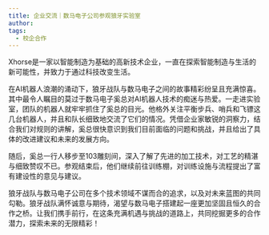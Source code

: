```yaml
---
title: 企业交流｜数马电子公司参观狼牙实验室
author: 
tags:
  - 校企合作
---
```


Xhorse是一家以智能制造为基础的高新技术企业，一直在探索智能制造与生活的新可能性，并致力于通过科技改变生活。

在AI机器人浪潮的涌动下，狼牙战队与数马电子之间的故事精彩纷呈且充满惊喜。其中最令人瞩目的莫过于数马电子奚总对AI机器人技术的痴迷与热爱。一走进实验室，团队的机器人就牢牢抓住了奚总的目光。他格外关注平衡步兵、哨兵和飞镖这几台机器人，并且和队长细致地交流了它们的情况。凭借企业家敏锐的洞察力，结合我们对规则的讲解，奚总很快意识到我们目前面临的问题和挑战，并且给出了具体的改进建议和未来的发展方向。

随后，奚总一行人移步至103雕刻间，深入了解了先进的加工技术，对工艺的精湛与细致赞叹不已。参观结束后，他们继续前往训练棚，对训练设施与流程提出了富有建设性的意见与建议。

狼牙战队与数马电子公司在多个技术领域不谋而合的追求，以及对未来蓝图的共同勾勒。狼牙战队满怀诚意与期待，渴望与数马电子搭建起一座更加坚固且恒久的合作之桥。让我们携手前行，在这条充满机遇与挑战的道路上，共同挖掘更多的合作潜力，探索未来的无限精彩！